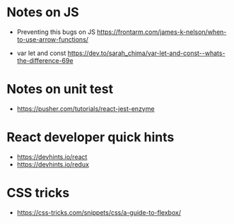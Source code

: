 # Notes on JS
* Preventing this bugs on JS
https://frontarm.com/james-k-nelson/when-to-use-arrow-functions/

* var let and const
https://dev.to/sarah_chima/var-let-and-const--whats-the-difference-69e

# Notes on unit test
* https://pusher.com/tutorials/react-jest-enzyme

# React developer quick hints
* https://devhints.io/react
* https://devhints.io/redux

# CSS tricks
* https://css-tricks.com/snippets/css/a-guide-to-flexbox/
